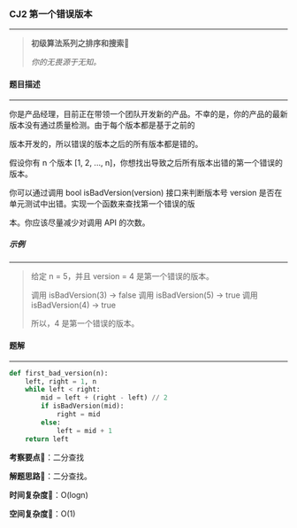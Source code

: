 ### CJ2 第一个错误版本

---



> **初级算法系列之排序和搜索**🌈
>
> *你的无畏源于无知。*



#### 题目描述

---

你是产品经理，目前正在带领一个团队开发新的产品。不幸的是，你的产品的最新版本没有通过质量检测。由于每个版本都是基于之前的

版本开发的，所以错误的版本之后的所有版本都是错的。

假设你有 n 个版本 [1, 2, ..., n]，你想找出导致之后所有版本出错的第一个错误的版本。

你可以通过调用 bool isBadVersion(version) 接口来判断版本号 version 是否在单元测试中出错。实现一个函数来查找第一个错误的版

本。你应该尽量减少对调用 API 的次数。



##### 示例

---

> 给定 n = 5，并且 version = 4 是第一个错误的版本。
>
> 调用 isBadVersion(3) -> false
> 调用 isBadVersion(5) -> true
> 调用 isBadVersion(4) -> true
>
> 所以，4 是第一个错误的版本。 



#### 题解

---

```python
def first_bad_version(n):
    left, right = 1, n
    while left < right:
        mid = left + (right - left) // 2
        if isBadVersion(mid):
            right = mid
        else:
            left = mid + 1
    return left
```



**考察要点**🍥：二分查找

**解题思路**🍬：二分查找。



**时间复杂度**🍉：O(logn)

**空间复杂度**🍭：O(1)

